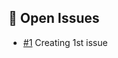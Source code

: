 ## 🚀 Open Issues

- [#1](https://github.com/tgilly93/Dinner_Generator_React/issues/1) Creating 1st issue
